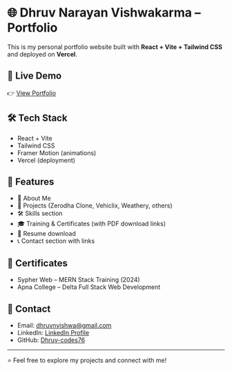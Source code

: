 # 🌐 Dhruv Narayan Vishwakarma – Portfolio

This is my personal portfolio website built with **React + Vite + Tailwind CSS**  
and deployed on **Vercel**.  

## 🚀 Live Demo
👉 [View Portfolio](https://your-vercel-link.vercel.app)

## 🛠 Tech Stack
- React + Vite
- Tailwind CSS
- Framer Motion (animations)
- Vercel (deployment)

## 📂 Features
- 💼 About Me
- 📌 Projects (Zerodha Clone, Vehiclix, Weathery, others)
- 🛠 Skills section
- 🎓 Training & Certificates (with PDF download links)
- 📄 Resume download
- 📞 Contact section with links

## 📜 Certificates
- Sypher Web – MERN Stack Training (2024)
- Apna College – Delta Full Stack Web Development

## 📧 Contact
- Email: [dhruvnvishwa@gmail.com](mailto:dhruvnvishwa@gmail.com)
- LinkedIn: [LinkedIn Profile](https://www.linkedin.com/in/dhruv-narayan-vishwakarma-9a4733245/)
- GitHub: [Dhruv-codes76](https://github.com/Dhruv-codes76)

---
⭐ Feel free to explore my projects and connect with me!
